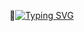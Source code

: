 👋<a href="https://git.io/typing-svg"><img src="https://readme-typing-svg.herokuapp.com?font=Fira+Code&pause=1000&width=435&lines=Hola%2C+soy+Gordillo+Garc%C3%ADa+Mario+Yael" alt="Typing SVG" /></a>

<!--
**MaelRD/MaelRD** is a ✨ _special_ ✨ repository because its `README.md` (this file) appears on your GitHub profile.

Here are some ideas to get you started:

- 🔭 I’m currently working on ...
- 🌱 I’m currently learning ...
- 👯 I’m looking to collaborate on ...
- 🤔 I’m looking for help with ...
- 💬 Ask me about ...
- 📫 How to reach me: ...
- 😄 Pronouns: ...
- ⚡ Fun fact: ...
-->
